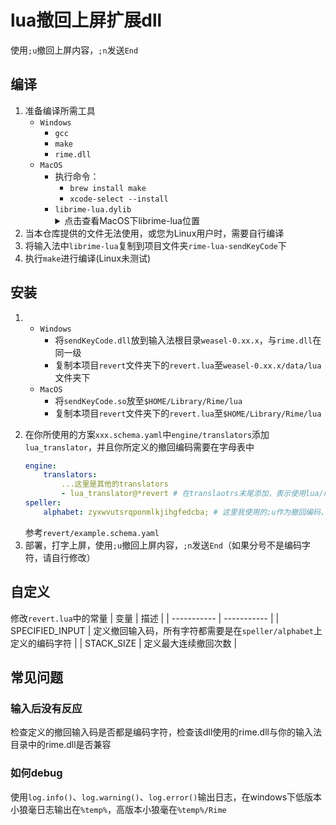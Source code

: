 # lua撤回上屏扩展dll
使用`;u`撤回上屏内容，`;n`发送`End`
## 编译
1. 准备编译所需工具
    - `Windows`
        - `gcc`
        - `make`
        - `rime.dll`
    - `MacOS`
        - 执行命令：
            - `brew install make`
            - `xcode-select --install`
        - `librime-lua.dylib`
            <details>
            <summary>点击查看MacOS下librime-lua位置</summary>
            /Library/Input Methods/Squirrel.app/Contents/Frameworks/rime-plugins/librime-lua.dylib
            </details>
2. 当本仓库提供的文件无法使用，或您为Linux用户时，需要自行编译
3. 将输入法中`librime-lua`复制到项目文件夹`rime-lua-sendKeyCode`下
4. 执行`make`进行编译(Linux未测试)

## 安装
1. - `Windows`
        - 将`sendKeyCode.dll`放到输入法根目录`weasel-0.xx.x`，与`rime.dll`在同一级
        - 复制本项目`revert`文件夹下的`revert.lua`至`weasel-0.xx.x/data/lua`文件夹下
    - `MacOS`
        - 将`sendKeyCode.so`放至`$HOME/Library/Rime/lua`
        - 复制本项目`revert`文件夹下的`revert.lua`至`$HOME/Library/Rime/lua`
<!-- 3. `rime.lua`中引用该脚本，
    新增一行
    ```lua
    revert = require("revert")
    ```
    参考本项目`revert/rime.lua` -->
2. 在你所使用的方案`xxx.schema.yaml`中`engine/translators`添加`lua_translator`，并且你所定义的撤回编码需要在字母表中
    ```yaml
    engine:
        translators:
            ...这里是其他的translators
            - lua_translator@*revert # 在translaotrs末尾添加，表示使用lua/revert.lua
    speller:
        alphabet: zyxwvutsrqponmlkjihgfedcba; # 这里我使用的;u作为撤回编码，因此还需要将分号;添加到alphabet，按实际情况设置
    ``` 
    参考`revert/example.schema.yaml`
3. 部署，打字上屏，使用`;u`撤回上屏内容，`;n`发送`End`（如果分号不是编码字符，请自行修改）

## 自定义
修改`revert.lua`中的常量
| 变量 | 描述 |
| ----------- | ----------- |
| SPECIFIED_INPUT | 定义撤回输入码，所有字符都需要是在`speller/alphabet`上定义的编码字符 |
| STACK_SIZE | 定义最大连续撤回次数 |

## 常见问题
### 输入后没有反应
检查定义的撤回输入码是否都是编码字符，检查该dll使用的rime.dll与你的输入法目录中的rime.dll是否兼容
### 如何debug
使用`log.info()`、`log.warning()`、`log.error()`输出日志，在windows下低版本小狼毫日志输出在`%temp%`，高版本小狼毫在`%temp%/Rime`
